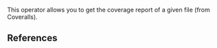 This operator allows you to get the coverage report of a given file (from Coveralls).

## References
